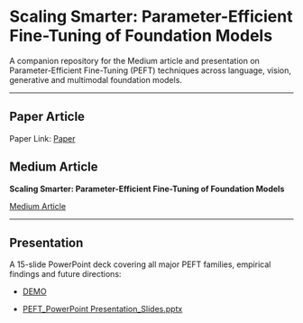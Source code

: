 # Scaling Smarter: Parameter-Efficient Fine-Tuning of Foundation Models

A companion repository for the Medium article and presentation on Parameter-Efficient Fine-Tuning (PEFT) techniques across language, vision, generative and multimodal foundation models.

---
## Paper Article
 Paper Link: [Paper](https://arxiv.org/pdf/2501.13787)

## Medium Article

 **Scaling Smarter: Parameter-Efficient Fine-Tuning of Foundation Models** 
 
 [Medium Article](https://medium.com/@roshini.joga/scaling-smarter-a-practical-guide-to-parameter-efficient-fine-tuning-of-foundation-models-8ecb73be2190)

---

## Presentation

A 15-slide PowerPoint deck covering all major PEFT families, empirical findings and future directions:
- [DEMO]()

- [PEFT_PowerPoint Presentation_Slides.pptx](https://sjsu0-my.sharepoint.com/:p:/r/personal/roshini_joga_sjsu_edu/_layouts/15/Doc.aspx?sourcedoc=%7B6EDA9AE5-FF7F-4D40-977D-0F416E73284B%7D&file=Presentation%206.pptx&action=editNew&mobileredirect=true&wdOrigin=APPHOME-WEB.OTHER%2CAPPHOME-WEB.BANNER.NEWBLANK&wdPreviousSession=c069cdfb-66a2-4f90-bde4-e9ce424463bb&wdPreviousSessionSrc=AppHomeWeb&ct=1746585731134)

